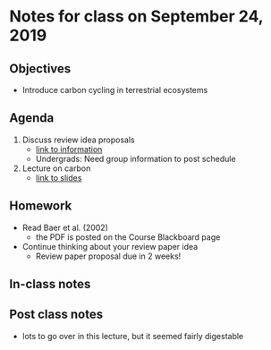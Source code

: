 # Notes for class on September 24, 2019

## Objectives
* Introduce carbon cycling in terrestrial ecosystems

## Agenda
1. Discuss review idea proposals
	- [link to information](../Review_proposals/review_proposal_information.md)
	- Undergrads: Need group information to post schedule
2. Lecture on carbon
	- [link to slides](../Lecture_Slides/6_carbon.pdf)

## Homework
* Read Baer et al. (2002)
	- the PDF is posted on the Course Blackboard page
* Continue thinking about your review paper idea
	- Review paper proposal due in 2 weeks!

## In-class notes

## Post class notes
- lots to go over in this lecture, but it seemed fairly digestable